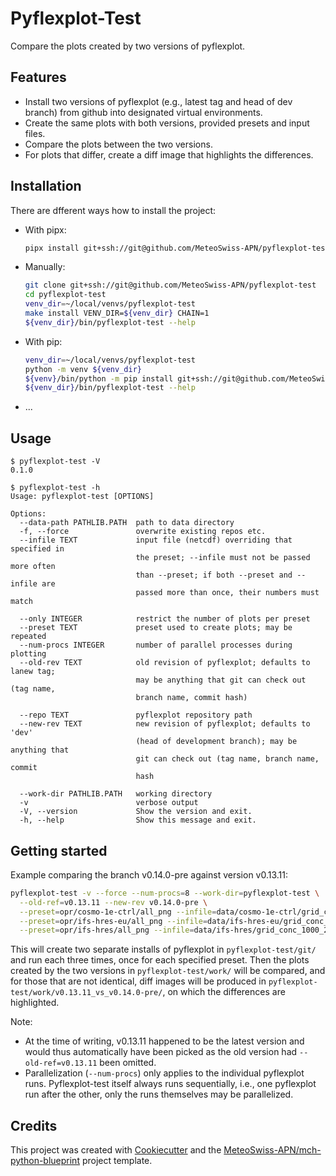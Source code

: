 # Pyflexplot-Test

Compare the plots created by two versions of pyflexplot.

## Features

- Install two versions of pyflexplot (e.g., latest tag and head of dev branch) from github into designated virtual environments.
- Create the same plots with both versions, provided presets and input files.
- Compare the plots between the two versions.
- For plots that differ, create a diff image that highlights the differences.

## Installation

There are dfferent ways how to install the project:

- With pipx:

  ```bash
  pipx install git+ssh://git@github.com/MeteoSwiss-APN/pyflexplot-test
  ```

- Manually:

  ```bash
  git clone git+ssh://git@github.com/MeteoSwiss-APN/pyflexplot-test
  cd pyflexplot-test
  venv_dir=~/local/venvs/pyflexplot-test
  make install VENV_DIR=${venv_dir} CHAIN=1
  ${venv_dir}/bin/pyflexplot-test --help
  ```

- With pip:

  ```bash
  venv_dir=~/local/venvs/pyflexplot-test
  python -m venv ${venv_dir}
  ${venv}/bin/python -m pip install git+ssh://git@github.com/MeteoSwiss-APN/pyflexplot-test
  ${venv_dir}/bin/pyflexplot-test --help
  ```

- ...

## Usage

```
$ pyflexplot-test -V
0.1.0

$ pyflexplot-test -h
Usage: pyflexplot-test [OPTIONS]

Options:
  --data-path PATHLIB.PATH  path to data directory
  -f, --force               overwrite existing repos etc.
  --infile TEXT             input file (netcdf) overriding that specified in
                            the preset; --infile must not be passed more often
                            than --preset; if both --preset and --infile are
                            passed more than once, their numbers must match

  --only INTEGER            restrict the number of plots per preset
  --preset TEXT             preset used to create plots; may be repeated
  --num-procs INTEGER       number of parallel processes during plotting
  --old-rev TEXT            old revision of pyflexplot; defaults to lanew tag;
                            may be anything that git can check out (tag name,
                            branch name, commit hash)

  --repo TEXT               pyflexplot repository path
  --new-rev TEXT            new revision of pyflexplot; defaults to 'dev'
                            (head of development branch); may be anything that
                            git can check out (tag name, branch name, commit
                            hash

  --work-dir PATHLIB.PATH   working directory
  -v                        verbose output
  -V, --version             Show the version and exit.
  -h, --help                Show this message and exit.
```

## Getting started

Example comparing the branch v0.14.0-pre against version v0.13.11:

```bash
pyflexplot-test -v --force --num-procs=8 --work-dir=pyflexplot-test \
  --old-ref=v0.13.11 --new-rev v0.14.0-pre \
  --preset=opr/cosmo-1e-ctrl/all_png --infile=data/cosmo-1e-ctrl/grid_conc_0924_20200301000000.nc \
  --preset=opr/ifs-hres-eu/all_png --infile=data/ifs-hres-eu/grid_conc_0998_20200818000000_goesgen_2spec.nc \
  --preset=opr/ifs-hres/all_png --infile=data/ifs-hres/grid_conc_1000_20200818000000_bushehr_2spec.nc
```

This will create two separate installs of pyflexplot in `pyflexplot-test/git/` and run each three times, once for each specified preset.
Then the plots created by the two versions in `pyflexplot-test/work/` will be compared, and for those that are not identical, diff images will be produced in `pyflexplot-test/work/v0.13.11_vs_v0.14.0-pre/`, on which the differences are highlighted.

Note:

- At the time of writing, v0.13.11 happened to be the latest version and would thus automatically have been picked as the old version had `--old-ref=v0.13.11` been omitted.
- Parallelization (`--num-procs`) only applies to the individual pyflexplot runs.
  Pyflexplot-test itself always runs sequentially, i.e., one pyflexplot run after the other, only the runs themselves may be parallelized.

## Credits

This project was created with [Cookiecutter](https://github.com/audreyr/cookiecutter) and the [MeteoSwiss-APN/mch-python-blueprint](https://github.com/MeteoSwiss-APN/mch-python-blueprint) project template.
